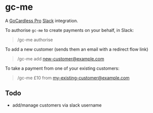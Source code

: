 # gc-me

A [GoCardless Pro](https://gocardless.com/pro/) [Slack](https://slack.com/) integration.

To authorise `gc-me` to create payments on your behalf, in Slack:

> /gc-me authorise

To add a new customer (sends them an email with a redirect flow link)

> /gc-me add new-customer@example.com

To take a payment from one of your existing customers:

> /gc-me £10 from my-existing-customer@example.com

## Todo

- add/manage customers via slack username
